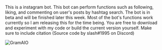 This is a instagram bot. This bot can perform functions such as following, liking, and commenting on user's posts by hashtag search. The bot is
in beta and will be finished later this week. Most of the bot's functions work currently so I am releasing this for the time being. You are free to download and
experiment with my code or build the current version yourself. Make sure to include citation (Source code by slash#1995 on Discord)

![GramAIO](https://user-images.githubusercontent.com/97326643/157569761-a66dd261-5f8a-4cfc-a51e-0b384dcf4f7b.PNG)
